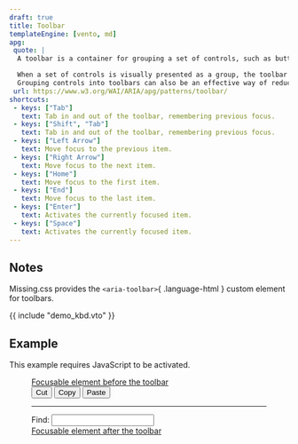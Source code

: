 ```yaml
---
draft: true
title: Toolbar
templateEngine: [vento, md]
apg:
 quote: |
  A toolbar is a container for grouping a set of controls, such as buttons, menubuttons, or checkboxes.

  When a set of controls is visually presented as a group, the toolbar role can be used to communicate the presence and purpose of the grouping to screen reader users.
  Grouping controls into toolbars can also be an effective way of reducing the number of tab stops in the keyboard interface.
 url: https://www.w3.org/WAI/ARIA/apg/patterns/toolbar/
shortcuts:
 - keys: ["Tab"]
   text: Tab in and out of the toolbar, remembering previous focus.
 - keys: ["Shift", "Tab"]
   text: Tab in and out of the toolbar, remembering previous focus.
 - keys: ["Left Arrow"]
   text: Move focus to the previous item.
 - keys: ["Right Arrow"]
   text: Move focus to the next item.
 - keys: ["Home"]
   text: Move focus to the first item.
 - keys: ["End"]
   text: Move focus to the last item.
 - keys: ["Enter"]
   text: Activates the currently focused item.
 - keys: ["Space"]
   text: Activates the currently focused item.
---
```



## Notes

Missing.css provides the `<aria-toolbar>`{ .language-html } custom element for toolbars.


{{ include "demo_kbd.vto" }}


## Example

<noscript>

This example requires JavaScript to be activated.

</noscript>

<figure>
	<div class="container flex-column">
		<a href=#>Focusable element before the toolbar</a>
		<section class="tool-bar">
			<button type=button>Cut</button>
			<button type=button>Copy</button>
			<button type=button>Paste</button>
			<hr aria-orientation=vertical>
			<label>Find: <input type=text></label>
		</section>
		<a href=#>Focusable element after the toolbar</a>
	</div>
</figure>
